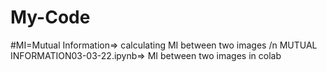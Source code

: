 # My-Code

#MI=Mutual Information=> calculating MI between two images
/n MUTUAL INFORMATION03-03-22.ipynb=> MI between two images in colab

